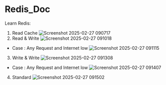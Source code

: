 # Redis_Doc
Learn Redis:
1. Read Cache
![Screenshot 2025-02-27 090717](https://github.com/user-attachments/assets/f1454cfb-bae7-4be2-acb1-7ed4370acf52)
2. Read & Write
![Screenshot 2025-02-27 091018](https://github.com/user-attachments/assets/e7d83a71-b625-4175-8a9c-e3985770c6de)
 - Case : Any Request and Internet low
   ![Screenshot 2025-02-27 091115](https://github.com/user-attachments/assets/c2814cc6-28ff-40c3-a73d-64d77a3c6eca)
3. Write & Write
   ![Screenshot 2025-02-27 091308](https://github.com/user-attachments/assets/89047bd2-d1f1-4cb7-ae5b-f41e72bf8f8e)
 - Case : Any Request and Internet low
   ![Screenshot 2025-02-27 091407](https://github.com/user-attachments/assets/56d39fca-5218-4af7-8587-6212786861c6)
4. Standard
   ![Screenshot 2025-02-27 091502](https://github.com/user-attachments/assets/ff51c18e-c61e-44f1-b64b-3dc18476679d)
